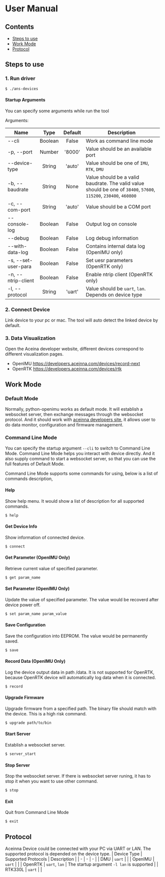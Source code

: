 # User Manual

## Contents
- [Steps to use](#Steps-to-use)
- [Work Mode](#Work-mode)
- [Protocol](#Protocol)


## Steps to use

### 1. Run driver
```bash
$ ./ans-devices
```

#### Startup Arguments
You can specify some arguments while run the tool

Arguments:

| Name | Type | Default | Description |
| - | :-: | :-: | - |
| --cli | Boolean | False | Work as command line mode |
| -p, --port | Number | '8000' | Value should be an available port |
| --device-type | String | 'auto' | Value should be one of `IMU`, `RTK`, `DMU` |
| -b, --baudrate | String | None | Value should be a valid baudrate. The valid value should be one of `38400`, `57600`, `115200`, `230400`, `460800` |
| -c, --com-port | String | 'auto' | Value should be a COM port |
| --console-log | Boolean | False | Output log on console |
| --debug | Boolean | False | Log debug information |
| --with-data-log | Boolean | False | Contains internal data log (OpenIMU only) |
| -s, --set-user-para | Boolean | False | Set uesr parameters (OpenRTK only) |
| -n, --ntrip-client | Boolean | False | Enable ntrip client (OpenRTK only) |
| -l, --protocol | String | 'uart' | Value should be `uart`, `lan`. Depends on device type |


### 2. Connect Device
Link device to your pc or mac. The tool will auto detect the linked device by default.

### 3. Data Visualization
Open the Aceina developer website, different devices correspond to different visualization pages.
- OpenIMU https://developers.aceinna.com/devices/record-next
- OpenRTK https://developers.aceinna.com/devices/rtk

## Work Mode
### Default Mode
Normally, python-openimu works as default mode. It will establish a websocket server, then exchange messages through the websocket protocol. And it should work with [aceinna developers site](https://developers.aceinna.com "Aceinna Developers Site"), it allows user to do data monitor, configuration and firmware management.

### Command Line Mode
You can specify the startup argument `--cli` to switch to Command Line Mode. Command Line Mode helps you interact with device directly. And it also supply command to start a websocket server, so that you can use the full features of Default Mode. 

Command Line Mode supports some commands for using, below is a list of commands description,

#### Help
Show help menu. It would show a list of description for all supported commands.
```bash
$ help
```

#### Get Device Info
Show information of connected device.
```bash
$ connect
```

#### Get Parameter (OpenIMU Only)
Retrieve current value of specified parameter.
```bash
$ get param_name
```

#### Set Parameter (OpenIMU Only)
Update the value of specified parameter. The value would be recoverd after device power off.
```bash
$ set param_name param_value
```

#### Save Configuration
Save the configuration into EEPROM. The value would be permanently saved.
```bash
$ save
```

#### Record Data (OpenIMU Only)
Log the device output data in path /data. It is not supported for OpenRTK, because OpenRTK device will automatically log data when it is connected. 
```bash
$ record
```

#### Upgrade Firmware
Upgrade firmware from a specified path. The binary file should match with the device. This is a high risk command.
```bash
$ upgrade path/to/bin
```

#### Start Server
Establish a websocket server.
```bash
$ server_start
```

#### Stop Server
Stop the websocket server. If there is websocket server runing, it has to stop it when you want to use other command.
```bash
$ stop
```

#### Exit
Quit from Command Line Mode
```bash
$ exit
```

## Protocol
Aceinna Device could be connected with your PC via UART or LAN. The supported protocol is depended on the device type.
| Device Type | Supported Protocols | Description |
| - | - | - |
| DMU | `uart` | |
| OpenIMU | `uart` | |
| OpenRTK | `uart`, `lan` | The startup argument `-l lan` is supported |
| RTK330L | `uart` |  |